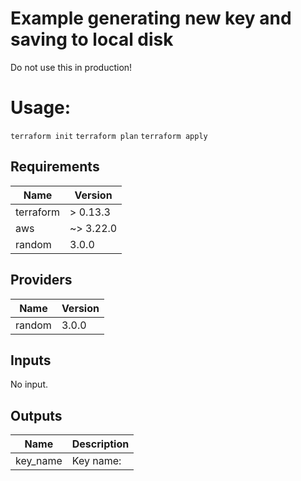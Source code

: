 
# Example generating new key and saving to local disk

Do not use this in production!
# Usage:
`terraform init`
`terraform plan`
`terraform apply`

## Requirements

| Name | Version |
|------|---------|
| terraform | > 0.13.3 |
| aws | ~> 3.22.0 |
| random | 3.0.0 |

## Providers

| Name | Version |
|------|---------|
| random | 3.0.0 |

## Inputs

No input.

## Outputs

| Name | Description |
|------|-------------|
| key\_name | Key name: |

